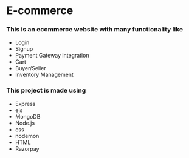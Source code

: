 # E-commerce

### This is an ecommerce website with many functionality like
  - Login
  - Signup
  - Payment Gateway integration
  - Cart
  - Buyer/Seller
  - Inventory Management

### This project is made using
  - Express
  - ejs
  - MongoDB
  - Node.js
  - css
  - nodemon
  - HTML
  - Razorpay
